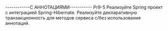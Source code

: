 ------------С АННОТАЦИЯМИ----------- Pr9-5 Реализуйте Spring проект с интеграцией Spring-Hibernate. Реализуйте декларативную транзакционность для методов сервиса с/без использования аннотаций.
